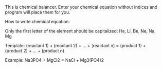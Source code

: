 This is chemical balancer. Enter your chemical equation without indices and program will place them for you.


How to write chemical equation:

Only the first letter of the element should be capitalized:
He, Li, Be, Ne, Na, Mg

Template:
(reactant 1) + (reactant 2) + ... + (reactant n) = (product 1) + (product 2) + ... + (product n)

Example:
Na3PO4 + MgCl2 = NaCl + Mg3(PO4)2
